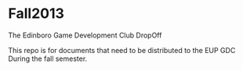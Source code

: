 Fall2013
========

The Edinboro Game Development Club DropOff

This repo is for documents that need to be distributed to the EUP GDC During the fall semester.
